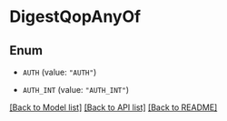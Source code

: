 # DigestQopAnyOf

## Enum


* `AUTH` (value: `"AUTH"`)

* `AUTH_INT` (value: `"AUTH_INT"`)


[[Back to Model list]](../README.md#documentation-for-models) [[Back to API list]](../README.md#documentation-for-api-endpoints) [[Back to README]](../README.md)


